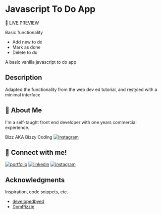 # Javascript To Do App

👀 [LIVE PREVIEW](https://bizzy-coding.github.io/Javascript-To-Do-App/) 

Basic functionality
- Add new to do
- Mark as done
- Delete to do

A basic vanilla javascript to do app

## Description

Adapted the functionality from the web dev ed tutorial, and restyled with a minimal interface

## 🚀 About Me

I'm a self-taught front end developer with one years commercial experience. 

Bizz AKA Bizzy Coding 
[![instagram](https://img.shields.io/badge/Instagram-E4405F?style=for-the-badge&logo=instagram&logoColor=white)](https://www.instagram.com/bizzy_coding/)

## 🔗 Connect with me!
[![portfolio](https://img.shields.io/badge/my_portfolio-000?style=for-the-badge&logo=ko-fi&logoColor=white)](https://bizzy-coding.github.io/Junior_Dev/)
[![linkedin](https://img.shields.io/badge/linkedin-0A66C2?style=for-the-badge&logo=linkedin&logoColor=white)](https://www.linkedin.com/in/laura-bizzle/)
[![instagram](https://img.shields.io/badge/Instagram-E4405F?style=for-the-badge&logo=instagram&logoColor=white)](https://www.instagram.com/bizzy_coding/)

## Acknowledgments

Inspiration, code snippets, etc.
* [developedbyed](https://www.youtube.com/watch?v=Ttf3CEsEwMQ)
* [DomPizzie](https://gist.github.com/DomPizzie/7a5ff55ffa9081f2de27c315f5018afc#file-readme-template-md)




 